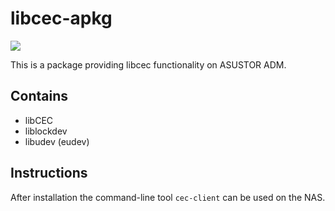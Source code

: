 # libcec-apkg

![](https://raw.githubusercontent.com/mafredri/libcec-apkg/master/source/CONTROL/icon.png)

This is a package providing libcec functionality on ASUSTOR ADM.

## Contains

* libCEC
* liblockdev
* libudev (eudev)

## Instructions

After installation the command-line tool `cec-client` can be used on the NAS.
